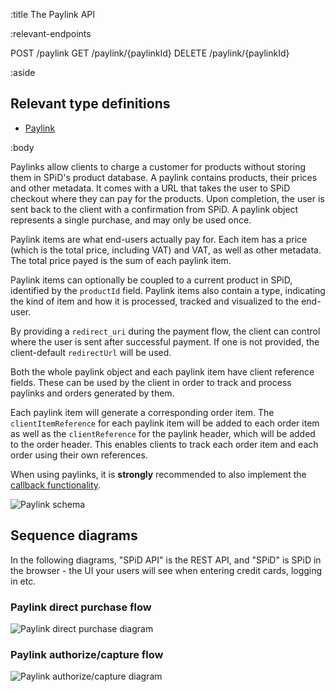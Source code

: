 :title The Paylink API

:relevant-endpoints

POST /paylink
GET /paylink/{paylinkId}
DELETE /paylink/{paylinkId}

:aside

## Relevant type definitions

- [Paylink](/types/paylink/)

:body

Paylinks allow clients to charge a customer for products without storing them in
SPiD's product database. A paylink contains products, their prices and other
metadata. It comes with a URL that takes the user to SPiD checkout where they
can pay for the products. Upon completion, the user is sent back to the client
with a confirmation from SPiD. A paylink object represents a single purchase,
and may only be used once.

Paylink items are what end-users actually pay for. Each item has a price (which
is the total price, including VAT) and VAT, as well as other metadata. The total
price payed is the sum of each paylink item.

Paylink items can optionally be coupled to a current product in SPiD, identified
by the `productId` field. Paylink items also contain a type, indicating the kind
of item and how it is processed, tracked and visualized to the end-user.

By providing a `redirect_uri` during the payment flow, the client can control
where the user is sent after successful payment. If one is not provided, the
client-default `redirectUrl` will be used.

Both the whole paylink object and each paylink item have client reference
fields. These can be used by the client in order to track and process paylinks
and orders generated by them.

Each paylink item will generate a corresponding order item. The
`clientItemReference` for each paylink item will be added to each order item as
well as the `clientReference` for the paylink header, which will be added to the
order header. This enables clients to track each order item and each order using
their own references.

When using paylinks, it is **strongly** recommended to also implement the
[callback functionality](/callbacks/).

![Paylink schema](/images/paylinks-schema.png)

## Sequence diagrams

In the following diagrams, "SPiD API" is the REST API, and "SPiD" is SPiD in the
browser - the UI your users will see when entering credit cards, logging in etc.

### Paylink direct purchase flow

![Paylink direct purchase diagram](/images/paylink-direct-purchase-flow.png)

### Paylink authorize/capture flow

![Paylink authorize/capture diagram](/images/paylink-authorize-capture-flow.png)
